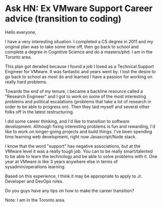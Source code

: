 # Ask HN: Ex VMware Support Career advice (transition to coding)

Hello everyone,<p>I have a very interesting situation. I completed a CS degree in 2011 and my original plan was to take some time off, then go back to school and complete a degree in Cognitive Science and do a masters&#x2F;phd. I am in the Toronto area.<p>This plan got derailed because I found a job I loved as a Technical Support Engineer for VMware. It was fantastic and years went by. I lost the desire to go back to school as most do and learned I have a passion for working on really hard problems.<p>Towards the end of my tenure, I became a backline resource called a &quot;Research Engineer&quot; and I got to work on some of the most interesting problems and political escalations (problems that take a lot of research in order to be able to progress on). Then they laid myself and several other folks off in the latest restructuring.<p>I did some career thinking, and I&#x27;d like to transition to software development. Although fixing interesting problems is fun and rewarding, I&#x27;d like to work on longer-going projects and build things. I&#x27;ve been spending time learning web development, right now Javascript&#x2F;Node stack.<p>I know that the word &quot;support&quot; has negative associations, but at the VMware level it was a really tough job. You can to be really smart&#x2F;talented to be able to learn the technology and be able to solve problems with it. One year at VMware is like 3 years anywhere else in terms of sysadmin&#x2F;operations learning.<p>Based on this experience, I think it may be appropriate to apply to Jr. Developer and DevOps roles.<p>Do you guys have any tips on how to make the career transition?<p>Note: I am in the Toronto area.
